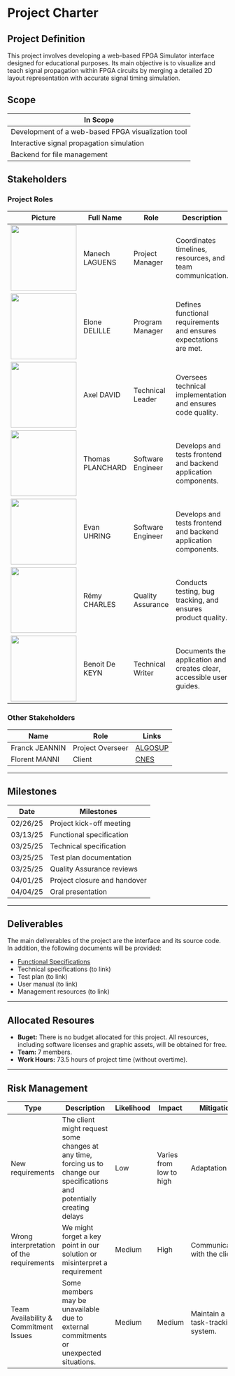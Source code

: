 # Project Charter

## Project Definition

This project involves developing a web-based FPGA Simulator interface designed for educational purposes. Its main objective is to visualize and teach signal propagation within FPGA circuits by merging a detailed 2D layout representation with accurate signal timing simulation.

## Scope

| In Scope                                           |
| -------------------------------------------------- |
| Development of a web-based FPGA visualization tool |
| Interactive signal propagation simulation          |
| Backend for file management                        |



## Stakeholders

### Project Roles

| Picture                                                                                               | Full Name        | Role              | Description                                                          | Links                                                                                                               |
| ----------------------------------------------------------------------------------------------------- | ---------------- | ----------------- | -------------------------------------------------------------------- | ------------------------------------------------------------------------------------------------------------------- |
| <img src="https://avatars.githubusercontent.com/u/146005062?v=4" width=150>                           | Manech LAGUENS   | Project Manager   | Coordinates timelines, resources, and team communication.            | [LinkedIn](#https://www.linkedin.com/in/manech-laguens-020127293/) [GitHub](#https://github.com/Manech-Laguens)     |
| <img src="https://github.com/user-attachments/assets/4dd5d43c-3047-4ae9-9bcc-568a886497fb" width=150> | Elone DELILLE    | Program Manager   | Defines functional requirements and ensures expectations are met.    | [LinkedIn](#https://www.linkedin.com/in/elonedelille/) [GitHub](#https://github.com/HiNett)                         |
| <img src="https://avatars.githubusercontent.com/u/182209707?v=4" width=150>                           | Axel DAVID       | Technical Leader  | Oversees technical implementation and ensures code quality.          | [LinkedIn](#https://www.linkedin.com/in/axel-david-6384bb32a/) [GitHub](#https://github.com/Fus1onAxel)             |
| <img src="https://avatars.githubusercontent.com/u/91249646?v=4" width=150>                            | Thomas PLANCHARD | Software Engineer | Develops and tests frontend and backend application components.      | [LinkedIn](#https://www.linkedin.com/in/thomas-planchard-461782221/) [GitHub](#https://github.com/thomas-planchard) |
| <img src="https://avatars.githubusercontent.com/u/146000775?v=4" width=150>                           | Evan UHRING      | Software Engineer | Develops and tests frontend and backend application components.      | [LinkedIn](#https://www.linkedin.com/in/evan-uhring-72911b293/) [GitHub](#https://github.com/Evan-UHRING)           |
| <img src="https://avatars.githubusercontent.com/u/100137905?v=4" width=150>                           | Rémy CHARLES     | Quality Assurance | Conducts testing, bug tracking, and ensures product quality.         | [LinkedIn](#https://www.linkedin.com/in/rémy-charles-2a8960232/) [GitHub](#https://github.com/RemyCHARLES)          |
| <img src="https://avatars.githubusercontent.com/u/146000855?v=4" width=150>                           | Benoit De KEYN   | Technical Writer  | Documents the application and creates clear, accessible user guides. | [LinkedIn](#https://www.linkedin.com/in/benoît-de-keyn-71611b293/) [GitHub](#https://github.com/benoitdekeyn)       |

### Other Stakeholders

| Name           | Role             | Links                               |
| -------------- | ---------------- | ----------------------------------- |
| Franck JEANNIN | Project Overseer | [ALGOSUP](#https://www.algosup.com) |
| Florent MANNI  | Client           | [CNES](#https://cnes.fr)            |

---

## Milestones

| Date     | Milestones                   |
| -------- | ---------------------------- |
| 02/26/25 | Project kick-off meeting     |
| 03/13/25 | Functional specification     |
| 03/25/25 | Technical specification      |
| 03/25/25 | Test plan documentation      |
| 03/25/25 | Quality Assurance reviews    |
| 04/01/25 | Project closure and handover |
| 04/04/25 | Oral presentation            |

---

## Deliverables

The main deliverables of the project are the interface and its source code. In addition, the following documents will be provided:

- [Functional Specifications](./Documents/FunctionalSpecifications.md)
- Technical specifications (to link)
- Test plan (to link)
- User manual (to link)
- Management resources (to link)

---

## Allocated Resoures

- **Buget:** There is no budget allocated for this project. All resources, including software licenses and graphic assets, will be obtained for free.
- **Team:** 7 members.
- **Work Hours:** 73.5 hours of project time (without overtime).

---

## Risk Management

| Type                                     | Description                                                                                                                | Likelihood | Impact                  | Mitigation                       |
| ---------------------------------------- | -------------------------------------------------------------------------------------------------------------------------- | ---------- | ----------------------- | -------------------------------- |
| New requirements                         | The client might request some changes at any time, forcing us to change our specifications and potentially creating delays | Low        | Varies from low to high | Adaptation                       |
| Wrong interpretation of the requirements | We might forget a key point in our solution or misinterpret a requirement                                                  | Medium     | High                    | Communication with the client    |
| Team Availability & Commitment Issues    | Some members may be unavailable due to external commitments or unexpected situations.                              | Medium     | Medium                  | Maintain a task-tracking system. |
